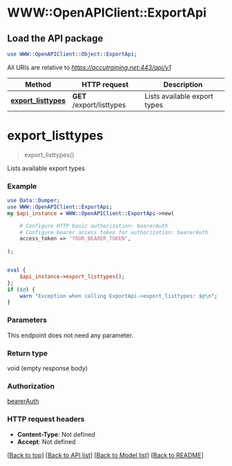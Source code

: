 # WWW::OpenAPIClient::ExportApi

## Load the API package
```perl
use WWW::OpenAPIClient::Object::ExportApi;
```

All URIs are relative to *https://accutraining.net:443/api/v1*

Method | HTTP request | Description
------------- | ------------- | -------------
[**export_listtypes**](ExportApi.md#export_listtypes) | **GET** /export/listtypes | Lists available export types


# **export_listtypes**
> export_listtypes()

Lists available export types

### Example 
```perl
use Data::Dumper;
use WWW::OpenAPIClient::ExportApi;
my $api_instance = WWW::OpenAPIClient::ExportApi->new(

    # Configure HTTP basic authorization: bearerAuth
    # Configure bearer access token for authorization: bearerAuth
    access_token => 'YOUR_BEARER_TOKEN',
    
);


eval { 
    $api_instance->export_listtypes();
};
if ($@) {
    warn "Exception when calling ExportApi->export_listtypes: $@\n";
}
```

### Parameters
This endpoint does not need any parameter.

### Return type

void (empty response body)

### Authorization

[bearerAuth](../README.md#bearerAuth)

### HTTP request headers

 - **Content-Type**: Not defined
 - **Accept**: Not defined

[[Back to top]](#) [[Back to API list]](../README.md#documentation-for-api-endpoints) [[Back to Model list]](../README.md#documentation-for-models) [[Back to README]](../README.md)

